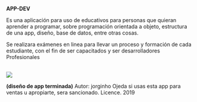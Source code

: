 **APP-DEV**

Es una aplicación para uso de educativos para personas que quieran aprender a programar,  sobre programación orientada a objeto, estructura de una app, diseño, base de datos, entre otras cosas.

Se realizara exámenes en linea para llevar un proceso y formación de cada estudiante, con el fin de ser capacitados y ser desarrolladores Profesionales

<br>
<img heigth="700" src="https://i.ibb.co/vcZr65Z/Captura-de-pantalla-2019-11-20-a-la-s-5-30-27-p-m.png"> 
<br>

**(diseño de app terminada)**
Autor: jorginho Ojeda
si usas esta app para ventas u apropiarte, sera sancionado.
Licence. 2019
